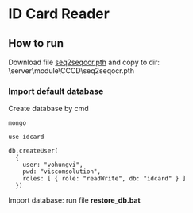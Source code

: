 # ID Card Reader

## How to run

Download file [seq2seqocr.pth](https://download.thigiacmaytinh.com/pretrain/seq2seqocr.pth) and copy to dir:
\\server\\module\\CCCD\\seq2seqocr.pth

### Import default database

Create database by cmd
```
mongo
```

```
use idcard
```


```
db.createUser(
  {
    user: "vohungvi",
    pwd: "viscomsolution",
    roles: [ { role: "readWrite", db: "idcard" } ]
  })

```

Import database: run file **restore_db.bat**